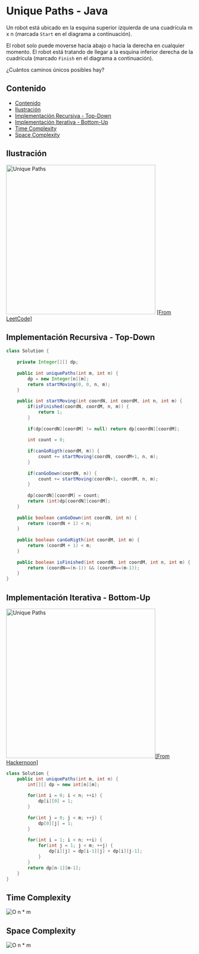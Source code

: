 # Unique Paths - Java

Un robot está ubicado en la esquina superior izquierda de una cuadrícula m x n (marcada `Start` en el diagrama a continuación).

El robot solo puede moverse hacia abajo o hacia la derecha en cualquier momento. El robot está tratando de llegar a la esquina inferior derecha de la cuadrícula (marcado `Finish` en el diagrama a continuación).

¿Cuántos caminos únicos posibles hay?

## Contenido

* [Contenido](#contenido)
* [Ilustración](#ilustración)
* [Implementación Recursiva - Top-Down](#implementación-recursiva---top-down)
* [Implementación Iterativa - Bottom-Up](#implementación-iterativa---bottom-up)
* [Time Complexity](#time-complexity)
* [Space Complexity](#space-complexity)

## Ilustración

<img alt="Unique Paths" src="https://assets.leetcode.com/uploads/2018/10/22/robot_maze.png" width="400"> [[From LeetCode]](https://leetcode.com/problems/unique-paths/)

## Implementación Recursiva - Top-Down


```java
class Solution {
    
    private Integer[][] dp;
    
    public int uniquePaths(int m, int n) {
        dp = new Integer[n][m];
        return startMoving(0, 0, n, m);
    }
    
    public int startMoving(int coordN, int coordM, int n, int m) {
        if(isFinished(coordN, coordM, n, m)) {
            return 1;
        }
        
        if(dp[coordN][coordM] != null) return dp[coordN][coordM];
        
        int count = 0;
        
        if(canGoRigth(coordM, m)) {
            count += startMoving(coordN, coordM+1, n, m);
        }
        
        if(canGoDown(coordN, n)) {
            count += startMoving(coordN+1, coordM, n, m);
        }
        
        dp[coordN][coordM] = count;
        return (int)dp[coordN][coordM];
    }
    
    public boolean canGoDown(int coordN, int n) {
        return (coordN + 1) < n;
    }
    
    public boolean canGoRigth(int coordM, int m) {
        return (coordM + 1) < m;
    }
    
    public boolean isFinished(int coordN, int coordM, int n, int m) {
        return (coordN==(n-1)) && (coordM==(m-1));
    }
}
```

## Implementación Iterativa - Bottom-Up

<img alt="Unique Paths" src="https://hackernoon.com/photos/tRi82kbKnOcpcbOfCiFn8dN9Dju1-924ng30xh" width="400">[[From Hackernoon]](https://hackernoon.com/how-to-solve-unique-path-problem-zj4qt30z3)


```java
class Solution {
    public int uniquePaths(int m, int n) {
        int[][] dp = new int[n][m];
        
        for(int i = 0; i < n; ++i) {
            dp[i][0] = 1;
        }
        
        for(int j = 0; j < m; ++j) {
            dp[0][j] = 1;
        }
        
        for(int i = 1; i < n; ++i) {
            for(int j = 1; j < m; ++j) {
                dp[i][j] = dp[i-1][j] + dp[i][j-1];
            }
        }
        return dp[n-1][m-1];
    }
}
```

## Time Complexity

![O n * m](https://i.ibb.co/JKyfG3Y/O-n-m.png)

## Space Complexity

![O n * m](https://i.ibb.co/JKyfG3Y/O-n-m.png)